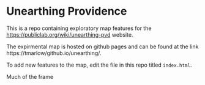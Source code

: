 # Unearthing Providence

This is a repo containing exploratory map features for the https://publiclab.org/wiki/unearthing-pvd website.

The expirmental map is hosted on github pages and can be found at the link https://tmarlow/github.io/unearthing/.

To add new features to the map, edit the file in this repo titled `index.html`.

Much of the frame

